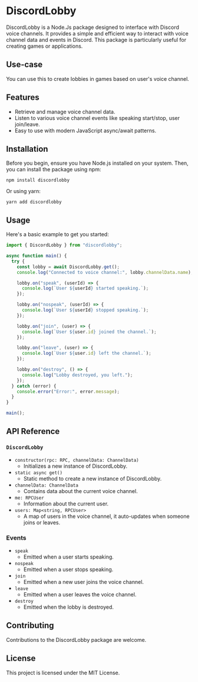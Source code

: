 # DiscordLobby

DiscordLobby is a Node.Js package designed to interface with Discord voice channels. It provides a simple and efficient way to interact with voice channel data and events in Discord. This package is particularly useful for creating games or applications.

## Use-case

You can use this to create lobbies in games based on user's voice channel.

## Features

- Retrieve and manage voice channel data.
- Listen to various voice channel events like speaking start/stop, user join/leave.
- Easy to use with modern JavaScript async/await patterns.

## Installation

Before you begin, ensure you have Node.js installed on your system. Then, you can install the package using npm:

```
npm install discordlobby
```

Or using yarn:

```
yarn add discordlobby
```

## Usage

Here's a basic example to get you started:

```javascript
import { DiscordLobby } from "discordlobby";

async function main() {
  try {
    const lobby = await DiscordLobby.get();
    console.log("Connected to voice channel:", lobby.channelData.name);

    lobby.on("speak", (userId) => {
      console.log(`User ${userId} started speaking.`);
    });

    lobby.on("nospeak", (userId) => {
      console.log(`User ${userId} stopped speaking.`);
    });

    lobby.on("join", (user) => {
      console.log(`User ${user.id} joined the channel.`);
    });

    lobby.on("leave", (user) => {
      console.log(`User ${user.id} left the channel.`);
    });

    lobby.on("destroy", () => {
      console.log("Lobby destroyed, you left.");
    });
  } catch (error) {
    console.error("Error:", error.message);
  }
}

main();
```

## API Reference

### `DiscordLobby`

- `constructor(rpc: RPC, channelData: ChannelData)`
  - Initializes a new instance of DiscordLobby.
- `static async get()`
  - Static method to create a new instance of DiscordLobby.
- `channelData: ChannelData`
  - Contains data about the current voice channel.
- `me: RPCUser`
  - Information about the current user.
- `users: Map<string, RPCUser>`
  - A map of users in the voice channel, it auto-updates when someone joins or leaves.

### Events

- `speak`
  - Emitted when a user starts speaking.
- `nospeak`
  - Emitted when a user stops speaking.
- `join`
  - Emitted when a new user joins the voice channel.
- `leave`
  - Emitted when a user leaves the voice channel.
- `destroy`
  - Emitted when the lobby is destroyed.

## Contributing

Contributions to the DiscordLobby package are welcome.

## License

This project is licensed under the MIT License.
